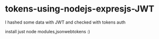 # tokens-using-nodejs-expresjs-JWT
I hashed some data with JWT and checked with tokens auth

install just node modules,jsonwebtokens  :)

